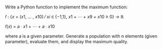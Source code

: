 Write a Python function to implement the maximum function:

𝑓 : {𝑥 = (𝑥1, … , 𝑥10) ⁄ 𝑥𝑖 ∈ {−1,1}, 𝑥1 + ⋯ + 𝑥9 + 𝑥10 ≥ 0} → ℝ

𝑓(𝑥) = 𝑎 ∙ 𝑥1 + ⋯ + 𝑎 ∙ 𝑥10

where 𝑎 is a given parameter. Generate a population with n elements (given parameter), evaluate them, and display the
maximum quality.